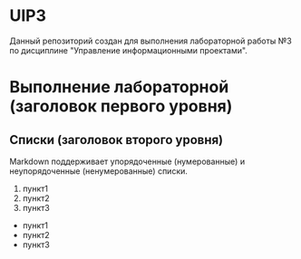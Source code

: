 # UIP3
Данный репозиторий создан для выполнения лабораторной работы №3 по дисциплине "Управление информационными проектами".

# Выполнение лабораторной (заголовок первого уровня)

## Списки (заголовок второго уровня)
Markdown поддерживает упорядоченные (нумерованные) и неупорядоченные (ненумерованные) списки. 
1.  пункт1
2.  пункт2
3.  пункт3

*  пункт1
*  пункт2
*  пункт3

